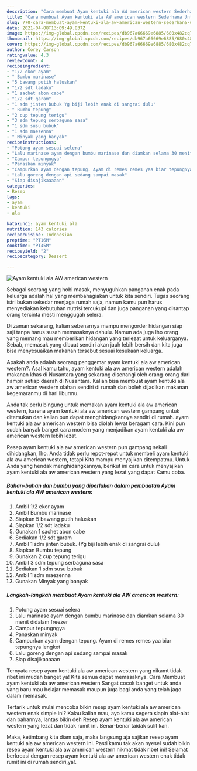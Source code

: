 ```yaml
---
description: "Cara membuat Ayam kentuki ala AW american western Sederhana Untuk Jualan"
title: "Cara membuat Ayam kentuki ala AW american western Sederhana Untuk Jualan"
slug: 770-cara-membuat-ayam-kentuki-ala-aw-american-western-sederhana-untuk-jualan
date: 2021-04-08T13:09:49.837Z
image: https://img-global.cpcdn.com/recipes/db967a66669e6885/680x482cq70/ayam-kentuki-ala-aw-american-western-foto-resep-utama.jpg
thumbnail: https://img-global.cpcdn.com/recipes/db967a66669e6885/680x482cq70/ayam-kentuki-ala-aw-american-western-foto-resep-utama.jpg
cover: https://img-global.cpcdn.com/recipes/db967a66669e6885/680x482cq70/ayam-kentuki-ala-aw-american-western-foto-resep-utama.jpg
author: Corey Carson
ratingvalue: 4.3
reviewcount: 4
recipeingredient:
- "1/2 ekor ayam"
- " Bumbu marinase"
- "5 bawang putih haluskan"
- "1/2 sdt ladaku"
- "1 sachet abon cabe"
- "1/2 sdt garam"
- "1 sdm jinten bubuk Yg biji lebih enak di sangrai dulu"
- " Bumbu tepung"
- "2 cup tepung terigu"
- "3 sdm tepung serbaguna sasa"
- "1 sdm susu bubuk"
- "1 sdm maezenna"
- " Minyak yang banyak"
recipeinstructions:
- "Potong ayam sesuai selera"
- "Lalu marinase ayam dengan bumbu marinase dan diamkan selama 30 menit didalam freezer"
- "Campur tepungngya"
- "Panaskan minyak"
- "Campurkan ayam dengan tepung. Ayam di remes remes yaa biar tepungnya lengket"
- "Lalu goreng dengan api sedang sampai masak"
- "Siap disajikaaaaan"
categories:
- Resep
tags:
- ayam
- kentuki
- ala

katakunci: ayam kentuki ala 
nutrition: 143 calories
recipecuisine: Indonesian
preptime: "PT16M"
cooktime: "PT45M"
recipeyield: "2"
recipecategory: Dessert

---
```



![Ayam kentuki ala AW american western](https://img-global.cpcdn.com/recipes/db967a66669e6885/680x482cq70/ayam-kentuki-ala-aw-american-western-foto-resep-utama.jpg)

Sebagai seorang yang hobi masak, menyuguhkan panganan enak pada keluarga adalah hal yang membahagiakan untuk kita sendiri. Tugas seorang istri bukan sekedar menjaga rumah saja, namun kamu pun harus menyediakan kebutuhan nutrisi tercukupi dan juga panganan yang disantap orang tercinta mesti menggugah selera.

Di zaman  sekarang, kalian sebenarnya mampu mengorder hidangan siap saji tanpa harus susah memasaknya dahulu. Namun ada juga lho orang yang memang mau memberikan hidangan yang terlezat untuk keluarganya. Sebab, memasak yang dibuat sendiri akan jauh lebih bersih dan kita juga bisa menyesuaikan makanan tersebut sesuai kesukaan keluarga. 



Apakah anda adalah seorang penggemar ayam kentuki ala aw american western?. Asal kamu tahu, ayam kentuki ala aw american western adalah makanan khas di Nusantara yang sekarang disenangi oleh orang-orang dari hampir setiap daerah di Nusantara. Kalian bisa membuat ayam kentuki ala aw american western olahan sendiri di rumah dan boleh dijadikan makanan kegemaranmu di hari liburmu.

Anda tak perlu bingung untuk memakan ayam kentuki ala aw american western, karena ayam kentuki ala aw american western gampang untuk ditemukan dan kalian pun dapat menghidangkannya sendiri di rumah. ayam kentuki ala aw american western bisa diolah lewat beragam cara. Kini pun sudah banyak banget cara modern yang menjadikan ayam kentuki ala aw american western lebih lezat.

Resep ayam kentuki ala aw american western pun gampang sekali dihidangkan, lho. Anda tidak perlu repot-repot untuk membeli ayam kentuki ala aw american western, tetapi Kita mampu menyajikan ditempatmu. Untuk Anda yang hendak menghidangkannya, berikut ini cara untuk menyajikan ayam kentuki ala aw american western yang lezat yang dapat Kamu coba.

<!--inarticleads1-->

##### Bahan-bahan dan bumbu yang diperlukan dalam pembuatan Ayam kentuki ala AW american western:

1. Ambil 1/2 ekor ayam
1. Ambil  Bumbu marinase
1. Siapkan 5 bawang putih haluskan
1. Siapkan 1/2 sdt ladaku
1. Gunakan 1 sachet abon cabe
1. Sediakan 1/2 sdt garam
1. Ambil 1 sdm jinten bubuk. (Yg biji lebih enak di sangrai dulu)
1. Siapkan  Bumbu tepung
1. Gunakan 2 cup tepung terigu
1. Ambil 3 sdm tepung serbaguna sasa
1. Sediakan 1 sdm susu bubuk
1. Ambil 1 sdm maezenna
1. Gunakan  Minyak yang banyak




<!--inarticleads2-->

##### Langkah-langkah membuat Ayam kentuki ala AW american western:

1. Potong ayam sesuai selera
1. Lalu marinase ayam dengan bumbu marinase dan diamkan selama 30 menit didalam freezer
1. Campur tepungngya
1. Panaskan minyak
1. Campurkan ayam dengan tepung. Ayam di remes remes yaa biar tepungnya lengket
1. Lalu goreng dengan api sedang sampai masak
1. Siap disajikaaaaan




Ternyata resep ayam kentuki ala aw american western yang nikamt tidak ribet ini mudah banget ya! Kita semua dapat memasaknya. Cara Membuat ayam kentuki ala aw american western Sangat cocok banget untuk anda yang baru mau belajar memasak maupun juga bagi anda yang telah jago dalam memasak.

Tertarik untuk mulai mencoba bikin resep ayam kentuki ala aw american western enak simple ini? Kalau kalian mau, ayo kamu segera siapin alat-alat dan bahannya, lantas bikin deh Resep ayam kentuki ala aw american western yang lezat dan tidak rumit ini. Benar-benar taidak sulit kan. 

Maka, ketimbang kita diam saja, maka langsung aja sajikan resep ayam kentuki ala aw american western ini. Pasti kamu tak akan nyesel sudah bikin resep ayam kentuki ala aw american western nikmat tidak ribet ini! Selamat berkreasi dengan resep ayam kentuki ala aw american western enak tidak rumit ini di rumah sendiri,ya!.


